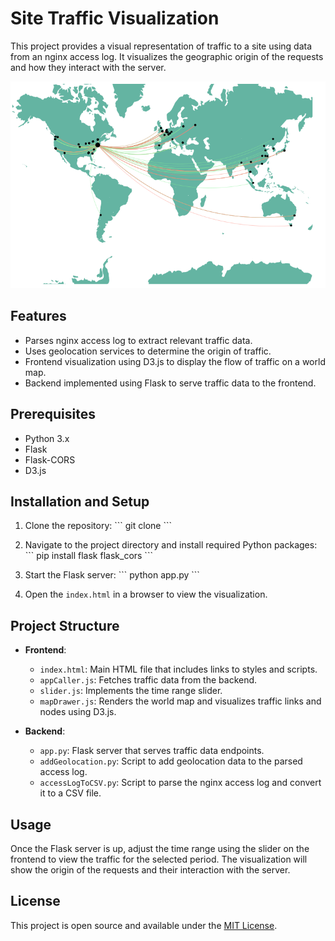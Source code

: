 # Site Traffic Visualization

This project provides a visual representation of traffic to a site using data from an nginx access log. It visualizes the geographic origin of the requests and how they interact with the server.

![Traffic Map](Capture.PNG)


## Features

- Parses nginx access log to extract relevant traffic data.
- Uses geolocation services to determine the origin of traffic.
- Frontend visualization using D3.js to display the flow of traffic on a world map.
- Backend implemented using Flask to serve traffic data to the frontend.

## Prerequisites

- Python 3.x
- Flask
- Flask-CORS
- D3.js

## Installation and Setup

1. Clone the repository:
\```
git clone <repository-link>
\```

2. Navigate to the project directory and install required Python packages:
\```
pip install flask flask_cors
\```

3. Start the Flask server:
\```
python app.py
\```

4. Open the `index.html` in a browser to view the visualization.

## Project Structure

- **Frontend**:
  - `index.html`: Main HTML file that includes links to styles and scripts.
  - `appCaller.js`: Fetches traffic data from the backend.
  - `slider.js`: Implements the time range slider.
  - `mapDrawer.js`: Renders the world map and visualizes traffic links and nodes using D3.js.

- **Backend**:
  - `app.py`: Flask server that serves traffic data endpoints.
  - `addGeolocation.py`: Script to add geolocation data to the parsed access log.
  - `accessLogToCSV.py`: Script to parse the nginx access log and convert it to a CSV file.

## Usage

Once the Flask server is up, adjust the time range using the slider on the frontend to view the traffic for the selected period. The visualization will show the origin of the requests and their interaction with the server.

## License

This project is open source and available under the [MIT License](LICENSE).
